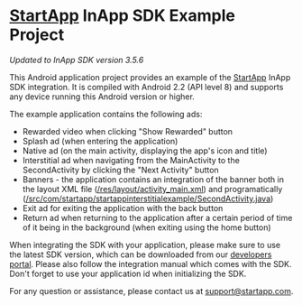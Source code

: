 [StartApp][] InApp SDK Example Project
======================================

*Updated to InApp SDK version 3.5.6* 

This Android application project provides an example of the [StartApp][] InApp SDK integration.
It is compiled with Android 2.2 (API level 8) and supports any device running this Android version or higher.

The example application contains the following ads:
* Rewarded video when clicking "Show Rewarded" button
* Splash ad (when entering the application)
* Native ad (on the main activity, displaying the app's icon and title)
* Interstitial ad when navigating from the MainActivity to the SecondActivity by clicking the "Next Activity" button
* Banners - the application contains an integration of the banner both in the layout XML file ([/res/layout/activity_main.xml](/res/layout/activity_main.xml)) and programatically ([/src/com/startapp/startappinterstitialexample/SecondActivity.java](/src/com/startapp/startappinterstitialexample/SecondActivity.java))
* Exit ad for exiting the application with the back button
* Return ad when returning to the application after a certain period of time of it being in the background (when exiting using the home button) 

When integrating the SDK with your application, please make sure to use the latest SDK version, which can be downloaded from our [developers portal](https://developers.startapp.com).
Please also follow the integration manual which comes with the SDK.
Don't forget to use your application id when initializing the SDK.


For any question or assistance, please contact us at support@startapp.com.

[StartApp]: http://www.startapp.com

